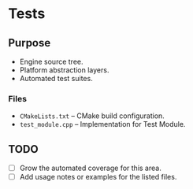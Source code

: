 # Tests

## Purpose
- Engine source tree.
- Platform abstraction layers.
- Automated test suites.

### Files
- `CMakeLists.txt` – CMake build configuration.
- `test_module.cpp` – Implementation for Test Module.

## TODO
- [ ] Grow the automated coverage for this area.
- [ ] Add usage notes or examples for the listed files.
